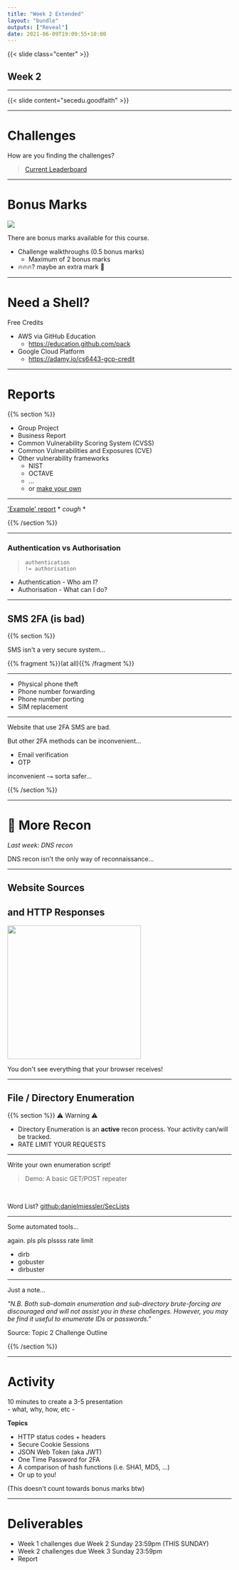 ```yaml
---
title: "Week 2 Extended"
layout: "bundle"
outputs: ["Reveal"]
date: 2021-06-09T19:09:55+10:00
---
```


{{< slide class="center" >}}

## Week 2

---

{{< slide content="secedu.goodfaith" >}}

---

# Challenges

How are you finding the challenges?

> [Current Leaderboard](http://plsplsplssscanicomefir.st)

<!--
If you're looking at this comment, hi!
The above site is an internal DNS record to a private address.

No peeking.
-->

---

# Bonus Marks

![](../week2-shared/bookmark-joke.jpg)

There are bonus marks available for this course.

* Challenge walkthroughs (0.5 bonus marks)
  * Maximum of 2 bonus marks
* 🔥🔥🔥? maybe an extra mark 👀

---

# Need a Shell?

Free Credits

* AWS via GitHub Education
  * https://education.github.com/pack
* Google Cloud Platform
  * https://adamy.io/cs6443-gcp-credit

---

# Reports

{{% section %}}

* Group Project
* Business Report
* Common Vulnerability Scoring System (CVSS)
* Common Vulnerabilities and Exposures (CVE)
* Other vulnerability frameworks
  * NIST
  * OCTAVE
  * ...
  * or [make your own](https://www.acunetix.com/support/docs/faqs/what-vulnerability-classifications-does-acunetix-use/)

---

['Example' report](https://docs.google.com/document/d/1dVXbABRPlAic2oNHqafXKrGmOYFSha-8_4kfLE_ilbQ/edit?usp=sharing) * _cough_ * 

{{% /section %}}

---

### Authentication vs Authorisation

> `authentication`  
> `!= authorisation`

* Authentication - Who am I?
* Authorisation - What can I do?

---

## SMS 2FA (is bad)

{{% section %}}

SMS isn't a very secure system...

{{% fragment %}}(at all){{% /fragment %}}

---

* Physical phone theft
* Phone number forwarding
* Phone number porting
* SIM replacement

---

Website that use 2FA SMS are bad.  

But other 2FA methods can be inconvenient...

* Email verification
* OTP

inconvenient `~=` sorta safer...

{{% /section %}}

---

# 👀 More Recon

_Last week: DNS recon_  

DNS recon isn't the only way of reconnaissance...

---

## Website Sources
## and HTTP Responses

<img src="https://res.cloudinary.com/practicaldev/image/fetch/s--vynGLmQU--/c_limit%2Cf_auto%2Cfl_progressive%2Cq_auto%2Cw_880/https://dev-to-uploads.s3.amazonaws.com/i/ezu4pq1a9v3o4ws57s63.png" height="300" />

You don't see everything that your browser receives!

---

## File / Directory Enumeration

{{% section %}}
⚠️ Warning ⚠️

* Directory Enumeration is an **active** recon process. Your activity can/will be tracked.
* RATE LIMIT YOUR REQUESTS

---

Write your own enumeration script!

> Demo: A basic GET/POST repeater

&nbsp;  

Word List? [github:danielmiessler/SecLists](https://github.com/danielmiessler/SecLists)

---

Some automated tools...

again. pls pls plssss rate limit

* dirb
* gobuster
* dirbuster

---

Just a note...

_"N.B. Both sub-domain enumeration and sub-directory brute-forcing are discouraged and will not assist you in these challenges. However, you may be find it useful to enumerate IDs or passwords."_

Source: Topic 2 Challenge Outline

{{% /section %}}

---

# Activity

10 minutes to create a 3-5 presentation  
\- what, why, how, etc -

**Topics**

* HTTP status codes + headers
* Secure Cookie Sessions
* JSON Web Token (aka JWT)
* One Time Password for 2FA
* A comparison of hash functions (i.e. SHA1, MD5, ...)
* Or up to you!

(This doesn't count towards bonus marks btw)

---

# Deliverables

* Week 1 challenges due Week 2 Sunday 23:59pm (THIS SUNDAY)
* Week 2 challenges due Week 3 Sunday 23:59pm
* Report
